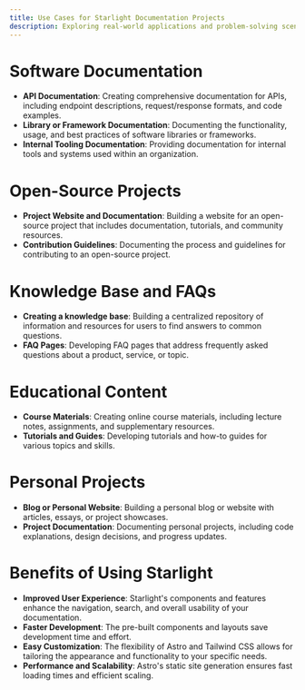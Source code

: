 ```yaml
---
title: Use Cases for Starlight Documentation Projects
description: Exploring real-world applications and problem-solving scenarios for Starlight documentation projects. 
---
```


# Software Documentation

* **API Documentation**: Creating comprehensive documentation for APIs, including endpoint descriptions, request/response formats, and code examples.
* **Library or Framework Documentation**: Documenting the functionality, usage, and best practices of software libraries or frameworks.
* **Internal Tooling Documentation**: Providing documentation for internal tools and systems used within an organization.

# Open-Source Projects

* **Project Website and Documentation**: Building a website for an open-source project that includes documentation, tutorials, and community resources.
* **Contribution Guidelines**: Documenting the process and guidelines for contributing to an open-source project.

# Knowledge Base and FAQs

* **Creating a knowledge base**: Building a centralized repository of information and resources for users to find answers to common questions.
* **FAQ Pages**: Developing FAQ pages that address frequently asked questions about a product, service, or topic.

# Educational Content

* **Course Materials**: Creating online course materials, including lecture notes, assignments, and supplementary resources.
* **Tutorials and Guides**: Developing tutorials and how-to guides for various topics and skills.

# Personal Projects

* **Blog or Personal Website**: Building a personal blog or website with articles, essays, or project showcases.
* **Project Documentation**: Documenting personal projects, including code explanations, design decisions, and progress updates.

# Benefits of Using Starlight

* **Improved User Experience**: Starlight's components and features enhance the navigation, search, and overall usability of your documentation.
* **Faster Development**: The pre-built components and layouts save development time and effort.
* **Easy Customization**: The flexibility of Astro and Tailwind CSS allows for tailoring the appearance and functionality to your specific needs.
* **Performance and Scalability**: Astro's static site generation ensures fast loading times and efficient scaling. 
